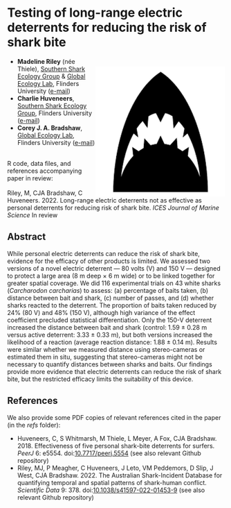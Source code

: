 # Testing of long-range electric deterrents for reducing the risk of shark bite
<img align="right" src="www/shark2.png" alt="thylacine" width="300" style="margin-top: 20px">

- <strong>Madeline Riley</strong> (née Thiele), <a href="https://twitter.com/SouthernSharkEG">Southern Shark Ecology Group</a> & <a href="https://globalecologyflinders.com/">Global Ecology Lab</a>, Flinders University (<a href="mailto:madeline.thiele@flinders.edu.au">e-mail</a>)
- <strong>Charlie Huveneers</strong>, <a href="https://twitter.com/SouthernSharkEG">Southern Shark Ecology Group</a>, Flinders University (<a href="mailto:charlie.huveneers@flinders.edu.au">e-mail</a>)
- <strong>Corey J. A. Bradshaw</strong>, <a href="https://globalecologyflinders.com/">Global Ecology Lab</a>, Flinders University (<a href="mailto:corey.bradshaw@flinders.edu.au">e-mail</a>)

<br>
R code, data files, and references accompanying paper in review:<br>
<br>
Riley, M, CJA Bradshaw, C Huveneers. 2022. Long-range electric deterrents not as effective as personal deterrents for reducing risk of shark bite. <em>ICES Journal of Marine Science</em> In review

## Abstract
While personal electric deterrents can reduce the risk of shark bite, evidence for the efficacy of other products is limited. We assessed two versions of a novel electric deterrent — 80 volts (V) and 150 V — designed to protect a large area (8 m deep × 6 m wide) or to be linked together for greater spatial coverage. We did 116 experimental trials on 43 white sharks (<em>Carcharodon carcharias</em>) to assess: (a) percentage of baits taken, (b) distance between bait and shark, (c) number of passes, and (d) whether sharks reacted to the deterrent. The proportion of baits taken reduced by 24% (80 V) and 48% (150 V), although high variance of the effect coefficient precluded statistical differentiation. Only the 150-V deterrent increased the distance between bait and shark (control: 1.59 ± 0.28 m versus active deterrent: 3.33 ± 0.33 m), but both versions increased the likelihood of a reaction (average reaction distance: 1.88 ± 0.14 m). Results were similar whether we measured distance using stereo-cameras or estimated them in situ, suggesting that stereo-cameras might not be necessary to quantify distances between sharks and baits. Our findings provide more evidence that electric deterrents can reduce the risk of shark bite, but the restricted efficacy limits the suitability of this device.

## References
We also provide some PDF copies of relevant references cited in the paper (in the <em>refs</em> folder):
- Huveneers, C, S Whitmarsh, M Thiele, L Meyer, A Fox, CJA Bradshaw. 2018. Effectiveness of five personal shark-bite deterrents for surfers. <em>PeerJ</em> 6: e5554. doi:<a href="http://doi.org/10.7717/peerj.5554">10.7717/peerj.5554</a> (see also relevant Github repository)
- Riley, MJ, P Meagher, C Huveneers, J Leto, VM Peddemors, D Slip, J West, CJA Bradshaw. 2022. The Australian Shark-Incident Database for quantifying temporal and spatial patterns of shark-human conflict. <em>Scientific Data</em> 9: 378. doi:<a href="http://doi.org/10.1038/s41597-022-01453-9">10.1038/s41597-022-01453-9</a> (see also relevant Github repository)
